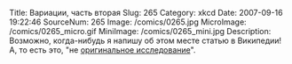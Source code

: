 Title: Вариации, часть вторая 
Slug: 265 
Category: xkcd 
Date: 2007-09-16 19:22:46 
SourceNum: 265 
Image: /comics/0265.jpg 
MicroImage: /comics/0265_micro.gif 
MiniImage: /comics/0265_mini.jpg 
Description: Возможно, когда-нибудь я напишу об этом месте статью в Википедии! А, то есть это, "не <a href="http://ru.wikipedia.org/wiki/%D0%92%D0%B8%D0%BA%D0%B8%D0%BF%D0%B5%D0%B4%D0%B8%D1%8F:%D0%9D%D0%B5%D0%B4%D0%BE%D0%BF%D1%83%D1%81%D1%82%D0%B8%D0%BC%D0%BE%D1%81%D1%82%D1%8C_%D0%BE%D1%80%D0%B8%D0%B3%D0%B8%D0%BD%D0%B0%D0%BB%D1%8C%D0%BD%D1%8B%D1%85_%D0%B8%D1%81%D1%81%D0%BB%D0%B5%D0%B4%D0%BE%D0%B2%D0%B0%D0%BD%D0%B8%D0%B9">оригинальное исследование</a>". 

